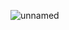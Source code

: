 ![unnamed](https://github.com/velicharlagokulkumar/quartus/assets/104726431/c935aee7-ce9a-4761-9f2d-29555e687e86)
